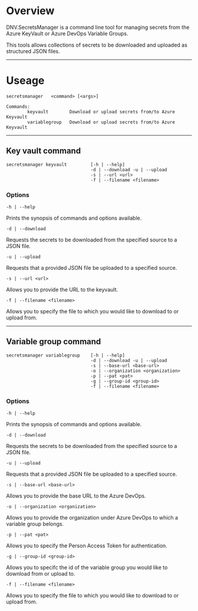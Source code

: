 # Overview

DNV.SecretsManager is a command line tool for managing secrets from the Azure KeyVault or Azure DevOps Variable Groups.

This tools allows collections of secrets to be downloaded and uploaded as structured JSON files.

---
# Useage

```
secretsmanager   <command> [<args>]

Commands:
        keyvault        Download or upload secrets from/to Azure Keyvault
        variablegroup   Download or upload secrets from/to Azure Keyvault
```

---

## Key vault command

```
secretsmanager keyvault			[-h | --help]
						 		-d | --download -u | --upload
						 		-s | --url <url>
						 		-f | --filename <filename>
```

### Options
`-h | --help`

Prints the synopsis of commands and options available.

`-d | --download`

Requests the secrets to be downloaded from the specified source to a JSON file.

`-u | --upload`

Requests that a provided JSON file be uploaded to a specified source.

`-s | --url <url>`

Allows you to provide the URL to the keyvault.

`-f | --filename <filename>`

Allows you to specify the file to which you would like to download to or upload from.

---

## Variable group command
```
secretsmanager variablegroup	[-h | --help]
								-d | --download -u | --upload
								-s | --base-url <base-url>
								-o | --organization <organization>
								-p | --pat <pat>
								-g | --group-id <group-id>
								-f | --filename <filename>
```
### Options
`-h | --help`

Prints the synopsis of commands and options available.

`-d | --download`

Requests the secrets to be downloaded from the specified source to a JSON file.

`-u | --upload`

Requests that a provided JSON file be uploaded to a specified source.

`-s | --base-url <base-url>`

Allows you to provide the base URL to the Azure DevOps.

`-o | --organization <organization>`

Allows you to provide the organization under Azure DevOps to which a variable group belongs.

`-p | --pat <pat>`

Allows you to specify the Person Access Token for authentication.

`-g | --group-id <group-id>`

Allows you to specifc the id of the variable group you would like to download from or upload to.

`-f | --filename <filename>`

Allows you to specify the file to which you would like to download to or upload from.